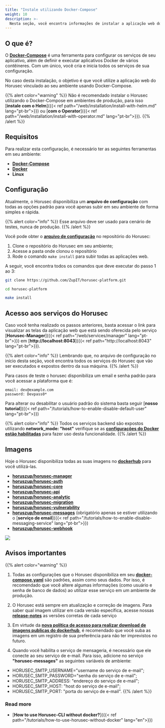 ```yaml
---
title: "Instale utilizando Docker-Compose"
weight: 10
description: >-
  Nesta seção, você encontra informações de instalar a aplicação web do Horusec utilizando Docker-Compose.
---
```


## **O que é?** 

O [**Docker-Compose**](https://docs.docker.com/compose/) é uma ferramenta para configurar os serviços de seu aplicativo, além de definir e executar aplicativos Docker de vários contêineres. Com um único, você cria e inicia todos os serviços de sua configuração.

No caso desta instalação, o objetivo é que você utilize a aplicação web do Horusec vinculado ao seu ambiente usando Docker-Compose.

{{% alert color="warning" %}} 
Não é recomendado instalar o Horusec utilizando o Docker-Compose em ambientes de produção, para isso [**instale com o Helm**]({{< ref path="/web/installation/install-with-helm.md" lang="pt-br">}}) ou [**com o Operator**]({{< ref path="/web/installation/install-with-operator.md" lang="pt-br">}}). 
{{% /alert %}} 


## **Requisitos**

Para realizar esta configuração, é necessário ter as seguintes ferramentas em seu ambiente: 

* [**Docker-Compose**](https://docs.docker.com/compose/install/)
* [**Docker**](https://docs.docker.com/get-docker/)
* **Linux**


## **Configuração**

Atualmente, o Horusec disponibiliza um **arquivo de configuração** com todas as opções padrão para você apenas subir em seu ambiente de forma simples e rápida.

{{% alert color="info" %}}
Esse arquivo deve ser usado para cenário de testes, nunca de produção. 
{{% /alert %}}


Você pode obter o [**arquivo de configuração**](https://github.com/ZupIT/horusec-platform/blob/master/deployments/compose/compose.yaml) no repositório do Horusec:

1. Clone o repositório do Horusec em seu ambiente;
2. Acesse a pasta onde clonou o repositório
3. Rode o comando `make install` para subir todas as aplicações web.

A seguir, você encontra todos os comandos que deve executar do passo 1 ao 3:

```bash
git clone https://github.com/ZupIT/horusec-platform.git

cd horusec-platform

make install
```


## **Acesso aos serviços do Horusec**

Caso você tenha realizado os passos anteriores, basta acessar o link para visualizar as telas da aplicação web que está sendo oferecida pelo serviço [**Horusec-Manager**]({{< ref path="/web/services/manager" lang="pt-br">}}) em [**http://localhost:8043**]({{< ref path="http://localhost:8043" lang="pt-br">}}). 


{{% alert color="info" %}}
Lembrando que, no arquivo de configuração no início desta seção, você encontra todos os serviços do Horusec que vão ser executados e expostos dentro da sua máquina.
{{% /alert %}}

Para casos de teste o horusec disponibiliza um email e senha padrão para você acessar a plataforma que é:

```text
email: dev@example.com
password: Devpass0*
```

Para alterar ou desabilitar o usuário padrão do sistema basta seguir [**nosso tutorial**]({{< ref path="/tutorials/how-to-enable-disable-default-user" lang="pt-br">}})

{{% alert color="info" %}}
Todos os serviços backend são expostos utilizando **network_mode: "host"** verifique se as [**configurações do Docker estão habilitadas**](https://docs.docker.com/network/host/) para fazer uso desta funcionalidade.
{{% /alert %}}

## **Imagens**
Hoje o Horusec disponibiliza todas as suas imagens no [**dockerhub**](https://hub.docker.com/u/horuszup) para você utilizá-las.

* [**horuszup/horusec-manager**](https://hub.docker.com/r/horuszup/horusec-manager)
* [**horuszup/horusec-auth**](https://hub.docker.com/r/horuszup/horusec-auth)
* [**horuszup/horusec-core**](https://hub.docker.com/r/horuszup/horusec-core)
* [**horuszup/horusec-api**](https://hub.docker.com/r/horuszup/horusec-api)
* [**horuszup/horusec-analytic**](https://hub.docker.com/r/horuszup/horusec-analytic)
* [**horuszup/horusec-migration**](https://hub.docker.com/r/horuszup/horusec-migration)
* [**horuszup/horusec-vulnerability**](https://hub.docker.com/r/horuszup/horusec-vulnerability)
* [**horuszup/horusec-messages**](https://hub.docker.com/r/horuszup/horusec-messages) (obrigatório apenas se estiver utilizando o [**serviço de email**]({{< ref path="/tutorials/how-to-enable-disable-messaging-service" lang="pt-br">}})
* [**horuszup/horusec-webhook**](https://hub.docker.com/r/horuszup/horusec-webhook)

![](/docs/ptbr/web/installing/docker-compose/0-installing.gif)

## **Avisos importantes**

{{% alert color="warning" %}}
1. Todas as configurações que o Horusec disponibiliza em seu [**docker-compose.yaml**](https://github.com/ZupIT/horusec-platform/blob/master/deployments/compose/compose.yaml) são padrões, assim como seus dados. Por isso, é recomendado que você altere algumas informações (como usuário e senha de banco de dados) ao utilizar esse serviço em um ambiente de produção.


2. O Horusec está sempre em atualização e correção de imagens. Para saber qual imagem utilizar em cada versão específica, acesse nossas [**release-notes**](https://github.com/ZupIT/horusec-platform/releases) as versões corretas de cada serviço

3. Em virtude da [**nova política de acesso para realizar download de imagens publicas do dockerhub**](https://docs.docker.com/docker-hub/download-rate-limit/), é recomendado que você suba as imagens em um registro de sua preferência para não ter imprevistos no futuro.

4. Quando você habilita o serviço de mensageria, é necessário que ele conecte ao seu serviço de e-mail. Para isso, adicione no serviço **"horusec-messages"** as seguintes variáveis de ambiente: 
- HORUSEC_SMTP_USERNAME="username do serviço de e-mail";
- HORUSEC_SMTP_PASSWORD="senha do serviço de e-mail";
- HORUSEC_SMTP_ADDRESS: "endereço do serviço de e-mail";
- HORUSEC_SMTP_HOST: "host do serviço de e-mail";
- HORUSEC_SMTP_PORT: "porta do serviço de e-mail".
{{% /alert %}}



### Read more
- [**How to use Horusec-CLI without docker?**]({{< ref path="/tutorials/how-to-use-horusec-without-docker" lang="en">}})